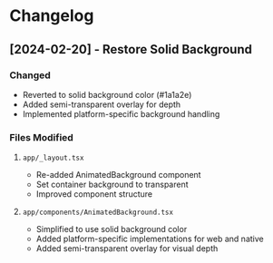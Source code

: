 # Changelog

## [2024-02-20] - Restore Solid Background

### Changed
- Reverted to solid background color (#1a1a2e)
- Added semi-transparent overlay for depth
- Implemented platform-specific background handling

### Files Modified
1. `app/_layout.tsx`
   - Re-added AnimatedBackground component
   - Set container background to transparent
   - Improved component structure

2. `app/components/AnimatedBackground.tsx`
   - Simplified to use solid background color
   - Added platform-specific implementations for web and native
   - Added semi-transparent overlay for visual depth
